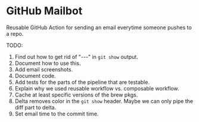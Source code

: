 # GitHub Mailbot

Reusable GitHub Action for sending an email everytime someone pushes to a repo.

TODO:
1. Find out how to get rid of "---" in `git show` output.
1. Document how to use this.
1. Add email screenshots.
1. Document code.
1. Add tests for the parts of the pipeline that are testable.
1. Explain why we used reusable workflow vs. composable workflow.
1. Cache at least specific versions of the brew pkgs.
1. Delta removes color in the `git show` header.
Maybe we can only pipe the diff part to delta.
1. Set email time to the commit time.
